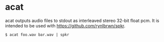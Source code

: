 # acat

acat outputs audio files to stdout as interleaved stereo 32-bit float
pcm. It is intended to be used with https://github.com/rynlbrwn/spkr.

```
$ acat foo.wav bar.wav | spkr
```
